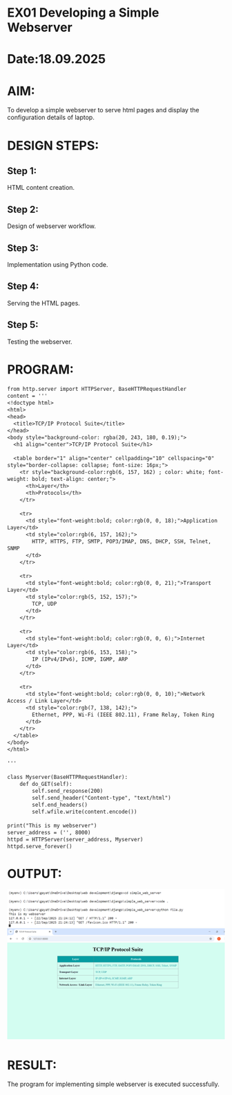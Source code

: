 # EX01 Developing a Simple Webserver

# Date:18.09.2025
# AIM:
To develop a simple webserver to serve html pages and display the configuration details of laptop.

# DESIGN STEPS:
## Step 1:
HTML content creation.

## Step 2:
Design of webserver workflow.

## Step 3:
Implementation using Python code.

## Step 4:
Serving the HTML pages.

## Step 5:
Testing the webserver.

# PROGRAM:
```
from http.server import HTTPServer, BaseHTTPRequestHandler
content = '''
<!doctype html>
<html>
<head>
  <title>TCP/IP Protocol Suite</title>
</head>
<body style="background-color: rgba(20, 243, 180, 0.19);">
  <h1 align="center">TCP/IP Protocol Suite</h1>
  
  <table border="1" align="center" cellpadding="10" cellspacing="0" style="border-collapse: collapse; font-size: 16px;">
    <tr style="background-color:rgb(6, 157, 162) ; color: white; font-weight: bold; text-align: center;">
      <th>Layer</th>
      <th>Protocols</th>
    </tr>

    <tr>
      <td style="font-weight:bold; color:rgb(0, 0, 18);">Application Layer</td>
      <td style="color:rgb(6, 157, 162);">
        HTTP, HTTPS, FTP, SMTP, POP3/IMAP, DNS, DHCP, SSH, Telnet, SNMP
      </td>
    </tr>

    <tr>
      <td style="font-weight:bold; color:rgb(0, 0, 21);">Transport Layer</td>
      <td style="color:rgb(5, 152, 157);">
        TCP, UDP
      </td>
    </tr>

    <tr>
      <td style="font-weight:bold; color:rgb(0, 0, 6);">Internet Layer</td>
      <td style="color:rgb(6, 153, 158);">
        IP (IPv4/IPv6), ICMP, IGMP, ARP
      </td>
    </tr>

    <tr>
      <td style="font-weight:bold; color:rgb(0, 0, 10);">Network Access / Link Layer</td>
      <td style="color:rgb(7, 138, 142);">
        Ethernet, PPP, Wi-Fi (IEEE 802.11), Frame Relay, Token Ring
      </td>
    </tr>
  </table>
</body>
</html>

'''

class Myserver(BaseHTTPRequestHandler):
    def do_GET(self):
        self.send_response(200)
        self.send_header("Content-type", "text/html")
        self.end_headers()
        self.wfile.write(content.encode())

print("This is my webserver")
server_address = ('', 8000)
httpd = HTTPServer(server_address, Myserver)
httpd.serve_forever()
```
# OUTPUT:
![alt text](<Screenshot 2025-09-22 212530.png>)
![alt text](<Screenshot 2025-09-22 212428.png>)





# RESULT:
The program for implementing simple webserver is executed successfully.
